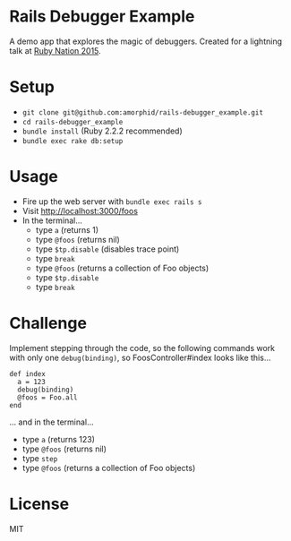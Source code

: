 Rails Debugger Example
======================

A demo app that explores the magic of debuggers.  Created for a lightning talk at [Ruby Nation 2015](http://www.rubynation.org/).

Setup
=====

* `git clone git@github.com:amorphid/rails-debugger_example.git`
* `cd rails-debugger_example`
* `bundle install` (Ruby 2.2.2 recommended)
* `bundle exec rake db:setup`

Usage
=====

* Fire up the web server with `bundle exec rails s`
* Visit [http://localhost:3000/foos](http://localhost:3000/foos)
* In the terminal...
  * type `a`     (returns 1)
  * type `@foos` (returns nil)
  * type `$tp.disable` (disables trace point)
  * type `break`
  * type `@foos` (returns a collection of Foo objects)
  * type `$tp.disable`
  * type `break`

Challenge
=========

Implement stepping through the code, so the following commands work with only one `debug(binding)`, so FoosController#index looks like this...

```
def index
  a = 123
  debug(binding)
  @foos = Foo.all
end
```

... and in the terminal...
* type `a`     (returns 123)
* type `@foos` (returns nil)
* type `step`
* type `@foos` (returns a collection of Foo objects)

License
=======

MIT
